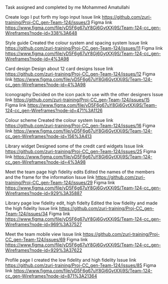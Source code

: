 Task assigned and completed by me Mohammed Amatullahi

Create logo 
I put forth my logo input
Issue link https://github.com/zuri-training/Proj-CC_gen-Team-124/issues/3
Figma link https://www.figma.com/file/yD5F6g67uY8Gj6GytXXj9S/Team-124-cc_gen-Wireframes?node-id=338%3A648

Style guide
Created the colour system and spacing system
Issue link https://github.com/zuri-training/Proj-CC_gen-Team-124/issues/11
Figma link https://www.figma.com/file/yD5F6g67uY8Gj6GytXXj9S/Team-124-cc_gen-Wireframes?node-id=4%3A98

Card design
Design about 12 card designs
Issue link https://github.com/zuri-training/Proj-CC_gen-Team-124/issues/12
Figma link https://www.figma.com/file/yD5F6g67uY8Gj6GytXXj9S/Team-124-cc_gen-Wireframes?node-id=4%3A98

Iconography
Decided on the icon pack to use with the other designers
Issue link https://github.com/zuri-training/Proj-CC_gen-Team-124/issues/15
Figma link https://www.figma.com/file/yD5F6g67uY8Gj6GytXXj9S/Team-124-cc_gen-Wireframes?node-id=471%3A1126

Colour scheme 
Created the colour system
Issue link https://github.com/zuri-training/Proj-CC_gen-Team-124/issues/16
Figma link https://www.figma.com/file/yD5F6g67uY8Gj6GytXXj9S/Team-124-cc_gen-Wireframes?node-id=156%3A413

Library widget 
Designed some of the credit card widgets
Issue link https://github.com/zuri-training/Proj-CC_gen-Team-124/issues/25
Figma link https://www.figma.com/file/yD5F6g67uY8Gj6GytXXj9S/Team-124-cc_gen-Wireframes?node-id=4%3A98

Meet the team page high fidelity edits
Edited the names of the members and the frame for the information 
Issue link https://github.com/zuri-training/Proj-CC_gen-Team-124/issues/29
Figma link https://www.figma.com/file/yD5F6g67uY8Gj6GytXXj9S/Team-124-cc_gen-Wireframes?node-id=929%3A35887

Library page low fidelity edit, high fidelty
Edited the low fidelity and made the high fidelity
Issue link https://github.com/zuri-training/Proj-CC_gen-Team-124/issues/34
Figma link https://www.figma.com/file/yD5F6g67uY8Gj6GytXXj9S/Team-124-cc_gen-Wireframes?node-id=969%3A37527

Meet the team mobile view
Issue link https://github.com/zuri-training/Proj-CC_gen-Team-124/issues/69
Figma link https://www.figma.com/file/yD5F6g67uY8Gj6GytXXj9S/Team-124-cc_gen-Wireframes?node-id=929%3A37622

Profile page 
I created the low fidelity and high fidelity
Issue link https://github.com/zuri-training/Proj-CC_gen-Team-124/issues/85
Figma link https://www.figma.com/file/yD5F6g67uY8Gj6GytXXj9S/Team-124-cc_gen-Wireframes?node-id=871%3A21364
